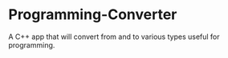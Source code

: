 # Programming-Converter
A C++ app that will convert from and to various types useful for programming. 
